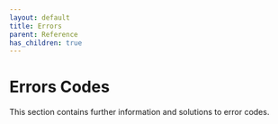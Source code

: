 ```yaml
---
layout: default
title: Errors
parent: Reference
has_children: true
---
```


# Errors Codes

This section contains further information and solutions to error codes.